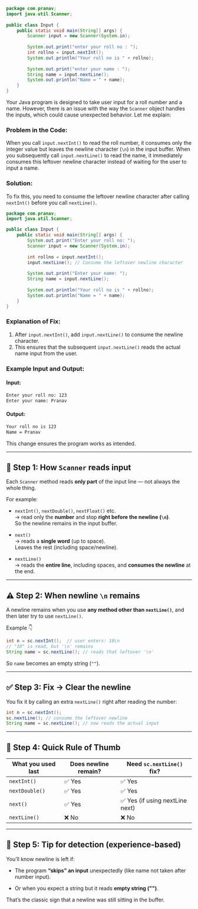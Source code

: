 ```java
package com.pranav;  
import java.util.Scanner;  
  
public class Input {  
    public static void main(String[] args) {  
        Scanner input = new Scanner(System.in);  
		
		System.out.print("enter your roll no : ");  
        int rollno = input.nextInt();  
        System.out.println("Your roll no is " + rollno);
		
		System.out.print("enter your name : ");  
        String name = input.nextLine();  
        System.out.println("Name = " + name);  
    }
}
```

Your Java program is designed to take user input for a roll number and a name. However, there is an issue with the way the `Scanner` object handles the inputs, which could cause unexpected behavior. Let me explain:

### **Problem in the Code:**

When you call `input.nextInt()` to read the roll number, it consumes only the integer value but leaves the newline character (`\n`) in the input buffer. When you subsequently call `input.nextLine()` to read the name, it immediately consumes this leftover newline character instead of waiting for the user to input a name.

### **Solution:**

To fix this, you need to consume the leftover newline character after calling `nextInt()` before you call `nextLine()`.

```java
package com.pranav;
import java.util.Scanner;

public class Input {
    public static void main(String[] args) {
        System.out.print("Enter your roll no: ");
        Scanner input = new Scanner(System.in);
		
        int rollno = input.nextInt();
        input.nextLine(); // Consume the leftover newline character
		
        System.out.print("Enter your name: ");
        String name = input.nextLine();
        
        System.out.println("Your roll no is " + rollno);
        System.out.println("Name = " + name);
    }
}
```

### **Explanation of Fix:**

1. After `input.nextInt()`, add `input.nextLine()` to consume the newline character.
2. This ensures that the subsequent `input.nextLine()` reads the actual name input from the user.

### **Example Input and Output:**

#### Input:

```bash
Enter your roll no: 123
Enter your name: Pranav
```

#### Output:

```bash
Your roll no is 123
Name = Pranav
```

This change ensures the program works as intended.

---


## 🧠 Step 1: How `Scanner` reads input

Each `Scanner` method reads **only part** of the input line — not always the whole thing.

For example:

- `nextInt()`, `nextDouble()`, `nextFloat()` etc.  
    → read only the **number** and stop **right before the newline (`\n`)**.  
    So the newline remains in the input buffer.
    
- `next()`  
    → reads a **single word** (up to space).  
    Leaves the rest (including space/newline).
    
- `nextLine()`  
    → reads the **entire line**, including spaces, and **consumes the newline** at the end.
    

---

## ⚠️ Step 2: When newline `\n` remains

A newline remains when you use **any method other than `nextLine()`**, and then later try to use `nextLine()`.

Example 👇

```java
int n = sc.nextInt();  // user enters: 10\n
// "10" is read, but '\n' remains
String name = sc.nextLine(); // reads that leftover '\n'
```

So `name` becomes an empty string (`""`).

---

## ✅ Step 3: Fix → Clear the newline

You fix it by calling an extra `nextLine()` right after reading the number:

```java
int n = sc.nextInt();
sc.nextLine(); // consume the leftover newline
String name = sc.nextLine(); // now reads the actual input
```

---

## 🧩 Step 4: Quick Rule of Thumb

|What you used last|Does newline remain?|Need `sc.nextLine()` fix?|
|---|---|---|
|`nextInt()`|✅ Yes|✅ Yes|
|`nextDouble()`|✅ Yes|✅ Yes|
|`next()`|✅ Yes|✅ Yes (if using nextLine next)|
|`nextLine()`|❌ No|❌ No|

---

## 🧠 Step 5: Tip for detection (experience-based)

You’ll know newline is left if:

- The program **“skips” an input** unexpectedly (like name not taken after number input).
    
- Or when you expect a string but it reads **empty string ("")**.
    

That’s the classic sign that a newline was still sitting in the buffer.